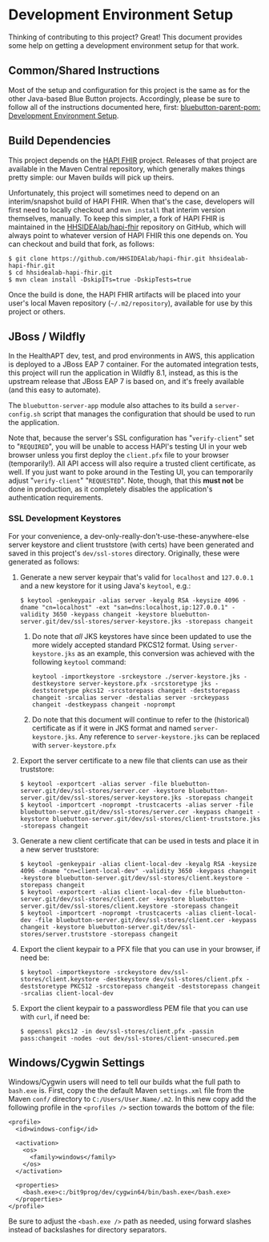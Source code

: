 Development Environment Setup
=============================

Thinking of contributing to this project? Great! This document provides some help on getting a development environment setup for that work.

## Common/Shared Instructions

Most of the setup and configuration for this project is the same as for the other Java-based Blue Button projects. Accordingly, please be sure to follow all of the instructions documented here, first: [bluebutton-parent-pom: Development Environment Setup](https://github.com/HHSIDEAlab/bluebutton-parent-pom/blob/devenv-instructions/dev/devenv-readme.md).

## Build Dependencies

This project depends on the [HAPI FHIR](https://github.com/jamesagnew/hapi-fhir) project. Releases of that project are available in the Maven Central repository, which generally makes things pretty simple: our Maven builds will pick up theirs.

Unfortunately, this project will sometimes need to depend on an interim/snapshot build of HAPI FHIR. When that's the case, developers will first need to locally checkout and `mvn install` that interim version themselves, manually. To keep this simpler, a fork of HAPI FHIR is maintained in the [HHSIDEAlab/hapi-fhir](https://github.com/HHSIDEAlab/hapi-fhir) repository on GitHub, which will always point to whatever version of HAPI FHIR this one depends on. You can checkout and build that fork, as follows:

    $ git clone https://github.com/HHSIDEAlab/hapi-fhir.git hhsidealab-hapi-fhir.git
    $ cd hhsidealab-hapi-fhir.git
    $ mvn clean install -DskipITs=true -DskipTests=true

Once the build is done, the HAPI FHIR artifacts will be placed into your user's local Maven repository (`~/.m2/repository`), available for use by this project or others.

## JBoss / Wildfly

In the HealthAPT dev, test, and prod environments in AWS, this application is deployed to a JBoss EAP 7 container. For the automated integration tests, this project will run the application in Wildfly 8.1, instead, as this is the upstream release that JBoss EAP 7 is based on, and it's freely available (and this easy to automate).

The `bluebutton-server-app` module also attaches to its build a `server-config.sh` script that manages the configuration that should be used to run the application.

Note that, because the server's SSL configuration has "`verify-client`" set to "`REQUIRED`", you will be unable to access HAPI's testing UI in your web browser unless you first deploy the `client.pfx` file to your browser (temporarily!). All API access will also require a trusted client certificate, as well. If you just want to poke around in the Testing UI, you can temporarily adjust "`verify-client`" "`REQUESTED`". Note, though, that this **must not** be done in production, as it completely disables the application's authentication requirements.

### SSL Development Keystores

For your convenience, a dev-only-really-don't-use-these-anywhere-else server keystore and client truststore (with certs) have been generated and saved in this project's `dev/ssl-stores` directory. Originally, these were generated as follows:

1. Generate a new server keypair that's valid for `localhost` and `127.0.0.1` and a new keystore for it using Java's `keytool`, e.g.:
    
    ```
    $ keytool -genkeypair -alias server -keyalg RSA -keysize 4096 -dname "cn=localhost" -ext "san=dns:localhost,ip:127.0.0.1" -validity 3650 -keypass changeit -keystore bluebutton-server.git/dev/ssl-stores/server-keystore.jks -storepass changeit
    ```
    1. Do note that _all_ JKS keystores have since been updated to use the more widely accepted standard PKCS12 format. Using `server-keystore.jks` as an example, this conversion was achieved with the following `keytool` command:

        ```
        keytool -importkeystore -srckeystore ./server-keystore.jks -destkeystore server-keystore.pfx -srcstoretype jks -deststoretype pkcs12 -srcstorepass changeit -deststorepass changeit -srcalias server -destalias server -srckeypass changeit -destkeypass changeit -noprompt
        ```
    2. Do note that this document will continue to refer to the (historical) certificate as if it were in JKS format and named `server-keystore.jks`. Any reference to `server-keystore.jks` can be replaced with `server-keystore.pfx`
    
2. Export the server certificate to a new file that clients can use as their truststore:
    
    ```
    $ keytool -exportcert -alias server -file bluebutton-server.git/dev/ssl-stores/server.cer -keystore bluebutton-server.git/dev/ssl-stores/server-keystore.jks -storepass changeit
    $ keytool -importcert -noprompt -trustcacerts -alias server -file bluebutton-server.git/dev/ssl-stores/server.cer -keypass changeit -keystore bluebutton-server.git/dev/ssl-stores/client-truststore.jks -storepass changeit
    ```
    
3. Generate a new client certificate that can be used in tests and place it in a new server truststore:
    
    ```
    $ keytool -genkeypair -alias client-local-dev -keyalg RSA -keysize 4096 -dname "cn=client-local-dev" -validity 3650 -keypass changeit -keystore bluebutton-server.git/dev/ssl-stores/client.keystore -storepass changeit
    $ keytool -exportcert -alias client-local-dev -file bluebutton-server.git/dev/ssl-stores/client.cer -keystore bluebutton-server.git/dev/ssl-stores/client.keystore -storepass changeit
    $ keytool -importcert -noprompt -trustcacerts -alias client-local-dev -file bluebutton-server.git/dev/ssl-stores/client.cer -keypass changeit -keystore bluebutton-server.git/dev/ssl-stores/server.truststore -storepass changeit
    ```
    
4. Export the client keypair to a PFX file that you can use in your browser, if need be:
    
    ```
    $ keytool -importkeystore -srckeystore dev/ssl-stores/client.keystore -destkeystore dev/ssl-stores/client.pfx -deststoretype PKCS12 -srcstorepass changeit -deststorepass changeit -srcalias client-local-dev
    ```

5. Export the client keypair to a passwordless PEM file that you can use with `curl`, if need be:
    
    ```
    $ openssl pkcs12 -in dev/ssl-stores/client.pfx -passin pass:changeit -nodes -out dev/ssl-stores/client-unsecured.pem
    ```

## Windows/Cygwin Settings

Windows/Cygwin users will need to tell our builds what the full path to `bash.exe` is. First, copy the the default Maven `settings.xml` file from the Maven `conf/` directory to `C:/Users/User.Name/.m2`. In this new copy add the following profile in the `<profiles />` section towards the bottom of the file:

    <profile>
      <id>windows-config</id>

      <activation>
        <os>
          <family>windows</family>
        </os>
      </activation>

      <properties>
        <bash.exe>c:/bit9prog/dev/cygwin64/bin/bash.exe</bash.exe>
      </properties>
    </profile>

Be sure to adjust the `<bash.exe />` path as needed, using forward slashes instead of backslashes for directory separators.
